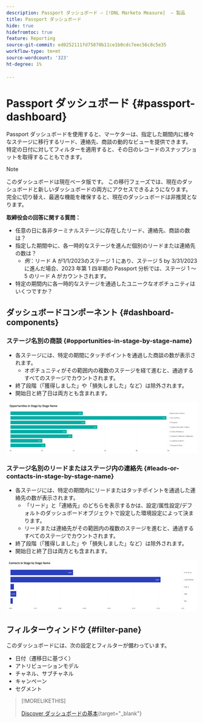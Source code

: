 ```yaml
---
description: Passport ダッシュボード — [!DNL Marketo Measure]  — 製品
title: Passport ダッシュボード
hide: true
hidefromtoc: true
feature: Reporting
source-git-commit: ed0252111fd75870b11ce1b0cdc7eec56c8c5e35
workflow-type: tm+mt
source-wordcount: '323'
ht-degree: 1%

---
```


# Passport ダッシュボード {#passport-dashboard}

Passport ダッシュボードを使用すると、マーケターは、指定した期間内に様々なステージに移行するリード、連絡先、商談の動的なビューを提供できます。 特定の日付に対してフィルターを適用すると、その日のレコードのスナップショットを取得することもできます。

>[!NOTE]
>
>このダッシュボードは現在ベータ版です。 この移行フェーズでは、現在のダッシュボードと新しいダッシュボードの両方にアクセスできるようになります。 完全に切り替え、最適な機能を確保すると、現在のダッシュボードは非推奨となります。

**取締役会の回答に関する質問：**

* 任意の日に各非ターミナルステージに存在したリード、連絡先、商談の数は？
* 指定した期間中に、各一時的なステージを進んだ個別のリードまたは連絡先の数は？
   * _例_：リード A が1/1/2023のステージ 1 にあり、ステージ 5 by 3/31/2023に進んだ場合、2023 年第 1 四半期の Passport 分析では、ステージ 1 ～ 5 のリード A がカウントされます。
* 特定の期間内に各一時的なステージを通過したユニークなオポチュニティはいくつですか？

## ダッシュボードコンポーネント {#dashboard-components}

### ステージ名別の商談 {#opportunities-in-stage-by-stage-name}

* 各ステージには、特定の期間にタッチポイントを通過した商談の数が表示されます。
   * オポチュニティがその範囲内の複数のステージを経て進むと、通過するすべてのステージでカウントされます。
* 終了段階（「獲得しました」や「損失しました」など）は除外されます。
* 開始日と終了日は両方とも含まれます。

![](assets/passport-dashboard-1.png)

### ステージ名別のリードまたはステージ内の連絡先 {#leads-or-contacts-in-stage-by-stage-name}

* 各ステージには、特定の期間内にリードまたはタッチポイントを通過した連絡先の数が表示されます。
   * 「リード」と「連絡先」のどちらを表示するかは、設定/属性設定/デフォルトのダッシュボードオブジェクトで設定した環境設定によって決まります。
   * リードまたは連絡先がその範囲内の複数のステージを進むと、通過するすべてのステージでカウントされます。
* 終了段階（「獲得しました」や「損失しました」など）は除外されます。
* 開始日と終了日は両方とも含まれます。

![](assets/passport-dashboard-2.png)

## フィルターウィンドウ {#filter-pane}

このダッシュボードには、次の設定とフィルターが備わっています。

* 日付（遷移日に基づく）
* アトリビューションモデル
* チャネル、サブチャネル
* キャンペーン
* セグメント

>[!MORELIKETHIS]
>
>[Discover ダッシュボードの基本](/help/marketo-measure-discover-ui/dashboards/discover-dashboard-basics.md){target="_blank"}
